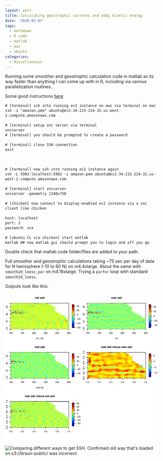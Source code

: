 ```yaml
---
layout: post
title: Calculating geostrophic currents and eddy kinetic energy
date: '2020-02-07'
tags:
  - markdown
  - R code
  - matlab
  - aws
  - ubuntu
categories:
  - Miscellaneous
---
```


Running some smoother and geostrophic calculation code in matlab as its way faster than anything I can come up with in R, including via various parallelization routines.

Some good instructions [here](https://medium.com/@Arafat./graphical-user-interface-using-vnc-with-amazon-ec2-instances-549d9c0969c5)

```
# [terminal] ssh into running ec2 instance on aws via terminal on mac
ssh -i "amazon.pem" ubuntu@ec2-34-215-224-32.us-west-2.compute.amazonaws.com

# [terminal] setup vnc server via terminal
vncserver
# [terminal] you should be prompted to create a password

# [terminal] close SSH connection
exit



# [terminal] now ssh into running ec2 instance again
ssh -L 5902:localhost:5902 -i amazon.pem ubuntu@ec2-34-215-224-32.us-west-2.compute.amazonaws.com

# [terminal] start vncserver
vncserver -geometry 1340x750

# [chicken] now connect to display-enabled ec2 instance via a vnc client like chicken

host: localhost
port: 2
password: xxx

# [ubuntu CL via chicken] start matlab
matlab ## now matlab gui should prompt you to login and off you go

```

Double check that matlab code folder/files are added to your path.

Full smoother and geostrophic calculations taking ~75 sec per day of data for N hemisphere (-10 to 60 N) on m4.4xlarge. About the same with `smooth2d_loess_par` on m4.16xlarge. Trying a `parfor` loop with standard `smooth2d_loess`.

Outputs look like this:


![Image of Yaktocat](../images/screencaps/ugly_sla_comp.png)

![Comparing different ways to get SSH. Confirmed old way that's loaded on s3://braun-public/ was incorrect.](https://github.com/marine-predators-group/cams-nb/blob/gh-pages/images/screencaps/ugly_sla_comp.png)

